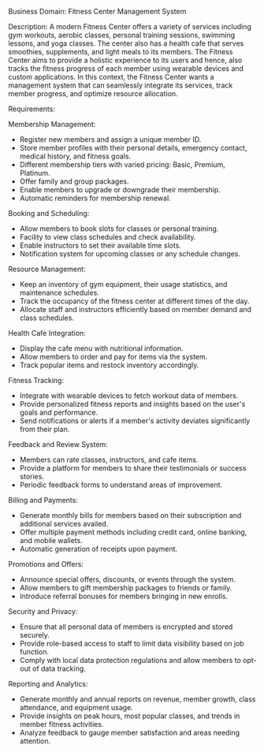 Business Domain: Fitness Center Management System

Description:
A modern Fitness Center offers a variety of services including gym workouts, aerobic classes,
personal training sessions, swimming lessons, and yoga classes. 
The center also has a health cafe that serves smoothies, supplements, and light meals to its members. 
The Fitness Center aims to provide a holistic experience to its users and hence, 
also tracks the fitness progress of each member using wearable devices and custom applications. 
In this context, the Fitness Center wants a management system that can seamlessly integrate its services, 
track member progress, and optimize resource allocation.

Requirements:

Membership Management:
- Register new members and assign a unique member ID.
- Store member profiles with their personal details, emergency contact, medical history, 
and fitness goals.
- Different membership tiers with varied pricing: Basic, Premium, Platinum.
- Offer family and group packages.
- Enable members to upgrade or downgrade their membership.
- Automatic reminders for membership renewal.

Booking and Scheduling:
- Allow members to book slots for classes or personal training.
- Facility to view class schedules and check availability.
- Enable instructors to set their available time slots.
- Notification system for upcoming classes or any schedule changes.

Resource Management:
- Keep an inventory of gym equipment, their usage statistics, and maintenance schedules.
- Track the occupancy of the fitness center at different times of the day.
- Allocate staff and instructors efficiently based on member demand and class schedules.

Health Cafe Integration:
- Display the cafe menu with nutritional information.
- Allow members to order and pay for items via the system.
- Track popular items and restock inventory accordingly.

Fitness Tracking:
- Integrate with wearable devices to fetch workout data of members.
- Provide personalized fitness reports and insights based on the user's goals and performance.
- Send notifications or alerts if a member's activity deviates significantly from their plan.

Feedback and Review System:
- Members can rate classes, instructors, and cafe items.
- Provide a platform for members to share their testimonials or success stories.
- Periodic feedback forms to understand areas of improvement.

Billing and Payments:
- Generate monthly bills for members based on their subscription and additional services availed.
- Offer multiple payment methods including credit card, online banking, and mobile wallets.
- Automatic generation of receipts upon payment.

Promotions and Offers:
- Announce special offers, discounts, or events through the system.
- Allow members to gift membership packages to friends or family.
- Introduce referral bonuses for members bringing in new enrolls.

Security and Privacy:
- Ensure that all personal data of members is encrypted and stored securely.
- Provide role-based access to staff to limit data visibility based on job function.
- Comply with local data protection regulations and allow members to opt-out of data tracking.

Reporting and Analytics:
- Generate monthly and annual reports on revenue, member growth, class attendance, and equipment usage.
- Provide insights on peak hours, most popular classes, and trends in member fitness activities.
- Analyze feedback to gauge member satisfaction and areas needing attention.